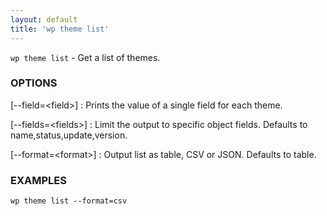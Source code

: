 ```yaml
---
layout: default
title: 'wp theme list'
---
```


`wp theme list` - Get a list of themes.

### OPTIONS

[\--field=&lt;field&gt;]
: Prints the value of a single field for each theme.

[\--fields=&lt;fields&gt;]
: Limit the output to specific object fields. Defaults to name,status,update,version.

[\--format=&lt;format&gt;]
: Output list as table, CSV or JSON. Defaults to table.

### EXAMPLES

    wp theme list --format=csv

